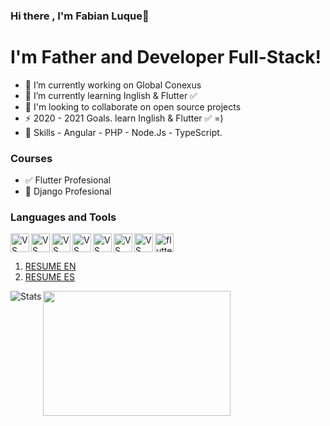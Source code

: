### Hi there , I'm Fabian Luque👋

# I'm Father and Developer Full-Stack!

- 🔭 I’m currently working on Global Conexus
- 🌱 I’m currently learning Inglish & Flutter ✅
- 👯 I'm looking to collaborate on open source projects
- ⚡ 2020 - 2021 Goals. learn Inglish & Flutter ✅ =)
- 👾 Skills - Angular - PHP - Node.Js - TypeScript.
### Courses

- ✅ Flutter Profesional
- 📝 Django  Profesional

### Languages and Tools

<img src="https://cdn.iconscout.com/icon/free/png-256/visual-studio-569577.png" alt="VS" width="30" height="30" align="left" /> 
<img src="https://miro.medium.com/max/256/1*3H6_a9Srb655m3NiqlbbKQ.png" alt="VS" width="30" height="30" align="left"/> 
<img src="https://cdn.iconscout.com/icon/free/png-256/node-js-3-1174937.png" alt="VS" width="30" height="30" align="left" /> 
<img src="https://www.tkssharma.com/static/1bbde74a918ac99b9e7319e041cb62b5/1e586/js.png" alt="VS" width="30" height="30" align="left"/> 
<img src="https://cdn.iconscout.com/icon/free/png-256/php-2038871-1720084.png" alt="VS" width="30" height="30" align="left"/> 
<img src="https://d1q6f0aelx0por.cloudfront.net/product-logos/644d2f15-c5db-4731-a353-ace6235841fa-registry.png" alt="VS" width="30" height="30" align="left"/> 
<img src="https://es.ourcodeworld.com/recursos-publicos/galeria/categorielogo-5c96c3a2d37d6.png" alt="VS" width="30" height="30" align="left"/> 
<img src="https://cdn.iconscout.com/icon/free/png-512/flutter-2038877-1720090.png" alt="flutter" width="30" height="30" /> 

1. [RESUME EN](https://srv-file12.gofile.io/downloadStore/srv-store1/hDfqxd/EN-CURRICULUM-2020.pdf "RESUME ENGLISH")
2. [RESUME ES](https://srv-file12.gofile.io/downloadStore/srv-store1/hDfqxd/CURRICULUM-2020.pdf "CURRICULUM ESPAÑOL")


<img 
  align="left"
  alt="Stats"
  src="https://github-readme-stats.vercel.app/api?username=Fabian-Luque&&Show_icons=true&hide_border=true"
/>


<img 
  align="left"
   width="300" height="200"
  src="https://udemy-certificate.s3.amazonaws.com/image/UC-de4ec191-bf99-4f22-89d9-dae6ed3177d5.jpg?v=1606227474000"
/>
